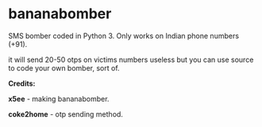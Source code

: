 # bananabomber
SMS bomber coded in Python 3. Only works on Indian phone numbers (+91).

it will send 20-50 otps on victims numbers
useless but you can use source to code your own bomber, sort of.

**Credits:**

**x5ee** - making bananabomber.

**coke2home** - otp sending method.

